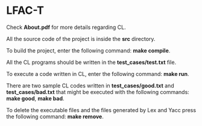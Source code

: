# LFAC-T
Check **About.pdf** for more details regarding CL. 

All the source code of the project is inside the **src** directory.

To build the project, enter the following command: **make compile**.

All the CL programs should be written in the **test_cases/test.txt** file.

To execute a code written in CL, enter the following command: **make run**.

There are two sample CL codes written in **test_cases/good.txt** and **test_cases/bad.txt** that might be executed with the following commands: **make good**, **make bad**.

To delete the executable files and the files generated by Lex and Yacc press the following command: **make remove**.

